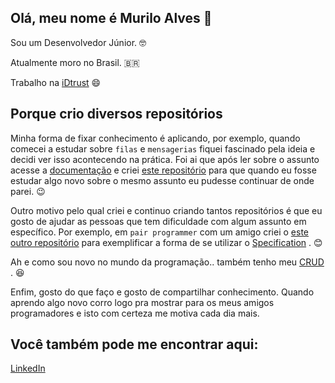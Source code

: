 ## Olá, meu nome é Murilo Alves 👋

Sou um Desenvolvedor Júnior. 🤓

Atualmente moro no Brasil. 🇧🇷 

Trabalho na [iDtrust](http://www.idtrust.com.br/) 😄 

## Porque crio diversos repositórios
Minha forma de fixar conhecimento é aplicando, por exemplo, quando comecei a estudar sobre `filas` e `mensagerias` fiquei fascinado pela ideia e decidi
ver isso acontecendo na prática. Foi ai que após ler sobre o assunto acesse a [documentação](https://spring.io/guides/gs/messaging-rabbitmq/) e criei [este repositório](https://github.com/muriloalvesdev/Spring-AMQP) para que quando eu fosse estudar algo novo sobre o mesmo assunto eu pudesse continuar de onde parei. :wink:

Outro motivo pelo qual criei e continuo criando tantos repositórios é que eu gosto de ajudar as pessoas que tem dificuldade com algum assunto em específico. Por exemplo, em `pair programmer` com um amigo criei o [este outro repositório](https://github.com/muriloalvesdev/SpecificationAndSpringDataJPAExample) para exemplificar a forma de se utilizar o [Specification](https://spring.io/blog/2011/04/26/advanced-spring-data-jpa-specifications-and-querydsl/) . :blush:

Ah e como sou novo no mundo da programação.. também tenho meu [CRUD](https://github.com/muriloalvesdev/CreateRetrieveUpdateDelete-backend) . :satisfied:

Enfim, gosto do que faço e gosto de compartilhar conhecimento. Quando aprendo algo novo corro logo pra mostrar para os meus amigos programadores e isto com certeza me motiva cada dia mais. 

## Você também pode me encontrar aqui:
[LinkedIn](https://www.linkedin.com/in/murilo-alves-66039a150/)

